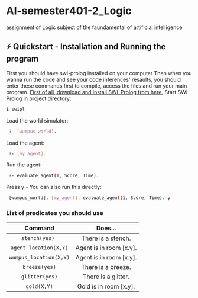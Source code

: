 # AI-semester401-2_Logic
assignment of Logic subject of the faundamental of artificial intelligence

##  ⚡️ Quickstart - Installation and Running the program

First you should have swi-prolog installed on your computer
Then when you wanna run the code and see your code inferences' resaults, you should enter these commands first to compile, access the files and run your main program.
[First of all, download and install SWI-Prolog from here.](https://www.swi-prolog.org/download/stable)
Start SWI-Prolog in project directory:
```bash
$ swipl
```
Load the world simulator:

```bash
 ?- [wumpus_world].
```

Load the agent:

```bash
 ?- [my_agent].
```
Run the agent:

```bash
 ?- evaluate_agent(1, Score, Time).
```
Press y - You can also
run this directly:
```bash
 [wumpus_world]. [my_agent]. evaluate_agent(1, Score, Time). y
```

### List of predicates you should use

Command| Does...
:-----:|:-----:
`stench(yes) `|There is a stench.
`agent_location(X,Y)`|Agent is in room [x.y].
`wumpus_location(X,Y)`|Agent is in room [x.y].
`breeze(yes)`|There is a breeze.
`glitter(yes)`|There is a glitter.
`gold(X,Y)`|Gold is in room [x.y].
